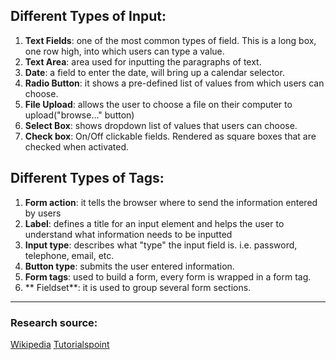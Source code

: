 ## Different Types of Input:
1. **Text Fields**: one of the most common types of field. This is a long box, one row high, into which users can type a value.
2. **Text Area**: area used for inputting the paragraphs of text.
3. **Date**: a field to enter the date, will bring up a calendar selector.
4. **Radio Button**: it shows a pre-defined list of values from which users can choose.
5. **File Upload**: allows the user to choose a file on their computer to upload("browse…" button)
6. **Select Box**: shows dropdown list of values that users can choose.
7. **Check box**: On/Off clickable fields. Rendered as square boxes that are checked when activated.

## Different Types of Tags:
1. **Form action**: it tells the browser where to send the information entered by users
2. **Label**: defines a title for an input element and helps the user to understand what information needs to be inputted
3. **Input type**: describes what "type" the input field is. i.e. password, telephone, email, etc.
4. **Button type**: submits the user entered information.
5. **Form tags**: used to build a form, every form is wrapped in a form tag.
6. ** Fieldset**: it is used to group several form sections.

----
### Research source:
[Wikipedia](http://documentation.actionapps.org/en/Input_Forms#Input_Type)
[Tutorialspoint](https://www.tutorialspoint.com/html/html_forms.htm)
